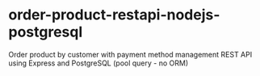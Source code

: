 # order-product-restapi-nodejs-postgresql
Order product by customer with payment method management REST API using Express and PostgreSQL (pool query - no ORM)
